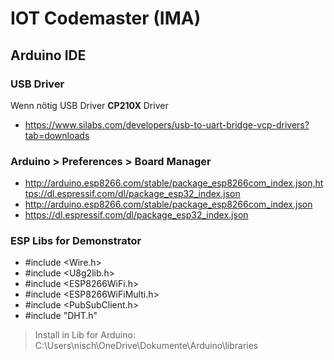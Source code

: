 # IOT Codemaster (IMA)

## Arduino IDE

### USB Driver
Wenn nötig USB Driver **CP210X** Driver 
* https://www.silabs.com/developers/usb-to-uart-bridge-vcp-drivers?tab=downloads 

### Arduino > Preferences > Board Manager
* http://arduino.esp8266.com/stable/package_esp8266com_index.json,https://dl.espressif.com/dl/package_esp32_index.json
* http://arduino.esp8266.com/stable/package_esp8266com_index.json
* https://dl.espressif.com/dl/package_esp32_index.json

### ESP Libs for Demonstrator
* #include <Wire.h>
* #include <U8g2lib.h>
* #include <ESP8266WiFi.h>
* #include <ESP8266WiFiMulti.h>
* #include <PubSubClient.h>
* #include "DHT.h"
> Install  in Lib for Arduino: C:\Users\nisch\OneDrive\Dokumente\Arduino\libraries
